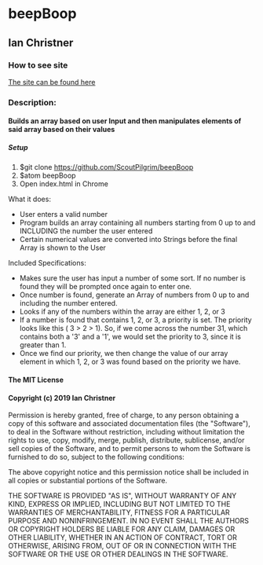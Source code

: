 # beepBoop
## Ian Christner

### How to see site

[The site can be found here]()

### Description:

#### Builds an array based on user Input and then manipulates elements of said array based on their values
##### Setup
1. $git clone https://github.com/ScoutPilgrim/beepBoop
2. $atom beepBoop
3. Open index.html in Chrome

What it does:
* User enters a valid number
* Program builds an array containing all numbers starting from 0 up to and INCLUDING the number the user entered
* Certain numerical values are converted into Strings before the final Array is shown to the User

Included Specifications:
* Makes sure the user has input a number of some sort. If no number is found they will be prompted once again to enter one.
* Once number is found, generate an Array of numbers from 0 up to and including the number entered.
* Looks if any of the numbers within the array are either 1, 2, or 3
* If a number is found that contains 1, 2, or 3, a priority is set. The priority looks like this ( 3 > 2 > 1). So, if we come across the number 31, which contains both a '3' and a '1', we would set the priority to 3, since it is greater than 1.
* Once we find our priority, we then change the value of our array element in which 1, 2, or 3 was found based on the priority we have. 


#### The MIT License

#### Copyright (c) 2019 Ian Christner

Permission is hereby granted, free of charge,
to any person obtaining a copy of this software and
associated documentation files (the "Software"), to
deal in the Software without restriction, including
without limitation the rights to use, copy, modify,
merge, publish, distribute, sublicense, and/or sell
copies of the Software, and to permit persons to whom
the Software is furnished to do so,
subject to the following conditions:

The above copyright notice and this permission notice
shall be included in all copies or substantial portions of the Software.

THE SOFTWARE IS PROVIDED "AS IS", WITHOUT WARRANTY OF ANY KIND,
EXPRESS OR IMPLIED, INCLUDING BUT NOT LIMITED TO THE WARRANTIES
OF MERCHANTABILITY, FITNESS FOR A PARTICULAR PURPOSE AND NONINFRINGEMENT.
IN NO EVENT SHALL THE AUTHORS OR COPYRIGHT HOLDERS BE LIABLE FOR
ANY CLAIM, DAMAGES OR OTHER LIABILITY, WHETHER IN AN ACTION OF CONTRACT,
TORT OR OTHERWISE, ARISING FROM, OUT OF OR IN CONNECTION WITH THE
SOFTWARE OR THE USE OR OTHER DEALINGS IN THE SOFTWARE.
